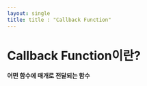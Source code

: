 ```yaml
---
layout: single
title: title : "Callback Function"
---
```


# Callback Function이란?
**어떤 함수에 매개로 전달되는 함수**